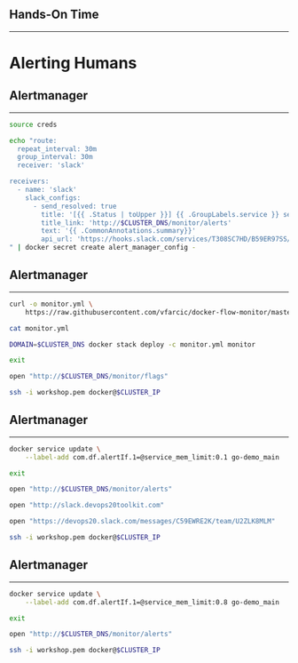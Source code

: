## Hands-On Time

---

# Alerting Humans


## Alertmanager

---

```bash
source creds

echo "route:
  repeat_interval: 30m
  group_interval: 30m
  receiver: 'slack'

receivers:
  - name: 'slack'
    slack_configs:
      - send_resolved: true
        title: '[{{ .Status | toUpper }}] {{ .GroupLabels.service }} service is in danger!'
        title_link: 'http://$CLUSTER_DNS/monitor/alerts'
        text: '{{ .CommonAnnotations.summary}}'
        api_url: 'https://hooks.slack.com/services/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'
" | docker secret create alert_manager_config -
```


## Alertmanager

---

```bash
curl -o monitor.yml \
    https://raw.githubusercontent.com/vfarcic/docker-flow-monitor/master/stacks/docker-flow-monitor-slack.yml

cat monitor.yml

DOMAIN=$CLUSTER_DNS docker stack deploy -c monitor.yml monitor

exit

open "http://$CLUSTER_DNS/monitor/flags"

ssh -i workshop.pem docker@$CLUSTER_IP
```


## Alertmanager

---

```bash
docker service update \
    --label-add com.df.alertIf.1=@service_mem_limit:0.1 go-demo_main

exit

open "http://$CLUSTER_DNS/monitor/alerts"

open "http://slack.devops20toolkit.com"

open "https://devops20.slack.com/messages/C59EWRE2K/team/U2ZLK8MLM"

ssh -i workshop.pem docker@$CLUSTER_IP
```


<!-- .slide: data-background="img/slack-alert-manager-diag.png" data-background-size="contain" -->


## Alertmanager

---

```bash
docker service update \
    --label-add com.df.alertIf.1=@service_mem_limit:0.8 go-demo_main

exit

open "http://$CLUSTER_DNS/monitor/alerts"

ssh -i workshop.pem docker@$CLUSTER_IP
```
